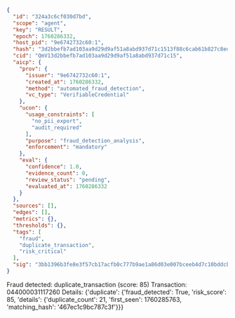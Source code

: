 ```json
{
  "id": "324a3c6cf030d7bd",
  "scope": "agent",
  "key": "RESULT",
  "epoch": 1760286332,
  "host_pid": "9e6742732c60:1",
  "hash": "3d2bbefb7ad103aa9d29d9af51a8abd937d71c1513f88c6cab61b827c8eda260",
  "cid": "QmV13d2bbefb7ad103aa9d29d9af51a8abd937d71c15",
  "aicp": {
    "prov": {
      "issuer": "9e6742732c60:1",
      "created_at": 1760286332,
      "method": "automated_fraud_detection",
      "vc_type": "VerifiableCredential"
    },
    "ucon": {
      "usage_constraints": [
        "no_pii_export",
        "audit_required"
      ],
      "purpose": "fraud_detection_analysis",
      "enforcement": "mandatory"
    },
    "eval": {
      "confidence": 1.0,
      "evidence_count": 0,
      "review_status": "pending",
      "evaluated_at": 1760286332
    }
  },
  "sources": [],
  "edges": [],
  "metrics": {},
  "thresholds": {},
  "tags": [
    "fraud",
    "duplicate_transaction",
    "risk_critical"
  ],
  "sig": "3bb1396b3fe8e3f57cb17acfb0c777b9ae1a86d03e007bceeb4d7c10bddcb019"
}
```

Fraud detected: duplicate_transaction (score: 85)
Transaction: 044000031117260
Details: {'duplicate': {'fraud_detected': True, 'risk_score': 85, 'details': {'duplicate_count': 21, 'first_seen': 1760285763, 'matching_hash': '467ec1c9bc787c3f'}}}